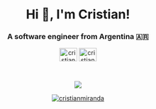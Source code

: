 <!-- Generated using https://rahuldkjain.github.io/gh-profile-readme-generator -->

<h1 align="center">Hi 👋, I'm Cristian!</h1>
<h3 align="center">A software engineer from Argentina 🇦🇷</h3>

<p align="center">
  <a href="https://dev.to/cristianmiranda" target="blank"><img align="center" src="https://raw.githubusercontent.com/rahuldkjain/github-profile-readme-generator/master/src/images/icons/Social/devto.svg" alt="cristianmiranda" height="30" width="40" /></a>
  <a href="https://linkedin.com/in/cristian-miranda-4a80b522" target="blank"><img align="center" src="https://raw.githubusercontent.com/rahuldkjain/github-profile-readme-generator/master/src/images/icons/Social/linked-in-alt.svg" alt="cristian-miranda-4a80b522" height="30" width="40" /></a>
</p>

<br/>

<div align="center">

  <a href="">![](https://komarev.com/ghpvc/?username=cristianmiranda)</a>

</div>

<p align="center">
  <a href="https://github.com/anuraghazra/github-readme-stats">
  <img align="center" src="https://readme-stats.clckblog.space/api?username=cristianmiranda&show_icons=true&locale=en&count_private=true&show_icons=true&theme=dracula" alt="cristianmiranda" />
  </a>
</p>
